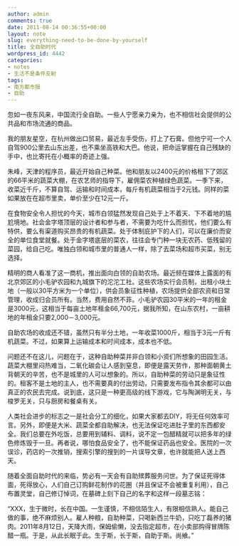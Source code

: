 ```yaml
---
author: admin
comments: true
date: 2011-08-14 00:36:55+00:00
layout: note
slug: everything-need-to-be-done-by-yourself
title: 全自助时代
wordpress_id: 4442
categories:
- notes
- 生活不是条件反射
tags:
- 南方都市报
- 自助
---
```


忽如一夜东风来，中国流行全自助。一些人宁愿亲力亲为，也不相信社会提供的公共品和市场流通的商品。

我的朋友星空，在杭州做出口贸易，最近左手受伤，打上了石膏。但他宁可一个人自驾900公里去山东出差，也不乘坐高铁和大巴。他说，把命运掌握在自己残缺的手中，也比寄托在小概率的奇迹上强。

朱峰，天津的程序员，最近开始自己种菜。他和朋友以2400元的价格租下了郊区的66平米的蔬菜大棚，在农艺师的指导下，雇佣菜农种植绿色蔬菜。一季下来，收菜近千斤，不算自驾、运输和时间成本，每斤有机蔬菜相当于2元钱。同样的菜如果放在在超市里卖，单价至少在12元一斤。

在食物安全令人担忧的今天，城市白领猛然发现自己处于上不着天、下不着地的尴尬境地。社会金字塔顶层的设计者和参与者，不需要为吃什么而担忧，他们要么有特供，要么有渠道购买昂贵的有机蔬菜。处于体制庇护下的人们，可以在廉价而安全的单位食堂就餐。处于金字塔底层的菜农，往往会专门种一块无农药、低残留的菜园，给自己吃。唯独白领和城市里的普通人一样，除了去菜场和超市买菜，别无选择。

精明的商人看准了这一商机，推出面向白领的自助农场。最近频在媒体上露面的有北京郊区的小毛驴农园和九城旗下的沱沱工社。这些农场实行会员制，出租小块土地（一般以30平方米为一个单位），供会员象征性种植，农场提供全部农资和日常管理，收成归会员所有。当然，费用自然不菲。小毛驴农园30平米的一年的租金是3000元，这相当于每亩土地年租金66,700元，据我所知，在山东农村，一亩耕地的年租金只要2,000－3,000元。

自助农场的收成还不错，虽然只有半分土地，一年收菜1000斤，相当于3元一斤有机蔬菜。不过，如果算上运输成本和时间成本，成本也不低。

问题还不在这儿，问题在于，这种自助种菜并非白领和小资们所想象的田园生活。蔬菜大棚里闷热难当，二氧化碳会让人感到窒息，即便是露天劳作，那种面朝黄土背朝天的辛苦，也不是城里的人可以想象的。所以，自助种菜的劳动只是象征性的。租客不是土地的主人，也不需要真的付出劳动，只需要发布指令其余都可以由真正的农民去完成。说到底，这只是一种更高级的线下游戏，它与陶渊明无关，与梭罗无关，只与厨房和餐桌有关。

人类社会进步的标志之一是社会分工的细化，如果大家都去DIY，将无任何效率可言。另外，即便是大米、蔬菜全都自助解决，也无法保证吃进肚子里的东西都安全。我们总要在外吃饭，总要用到辅料、调料，说不定一包醋精就可以把多年的绿色修炼毁于一旦。再者说，哪怕食品安全了，也不能保证药品也安全。医院的一次误诊，药店的一次推销，搜索引擎的搜到的一片误导文章，也许就能把人送上西天。

随着全面自助时代的来临，势必有一天会有自助殡葬服务问世。为了保证死得体面，死得放心，人们自己订购鲜花制作的花圈（并且保证不会被重复利用），自己布置灵堂，自己修订悼词，在墓碑上刻下自己的名字和这样一段墓志铭：

“XXX，生于微时，长在中国。一生谨慎，不相信陌生人，有限相信熟人。能自己做的事，绝不麻烦别人。雇人种粮，自助种菜，只喝新西兰牛奶，只吃丁磊养的猪肉。2011年8月12日，天降大雨，保姆偷懒，没去指定超市，在小卖部购得冒牌陈醋一瓶。于是，从此长眠于此。生于斯，长于斯，自助于斯。尚飨。”
